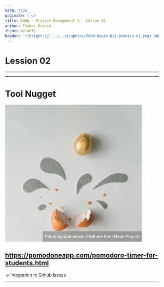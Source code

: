 ```yaml
---
marp: true
paginate: true
title: DHBW - Project Management 1 - Lesson 02
author: Thomas Krause
theme: default
header: '![height:12](../../graphics/DHBW-Raute-Big-BGWeiss-01.png) DHBW - Project Management 1 - Lesson 02'
---
```

<!-- markdownlint-disable MD025 MD045 MD012 MD024 MD026 -->

# Lession 02

---

---
<!-- backgroundColor: default -->
# Tool Nugget

![bg blur:10px](../../graphics/np_Golden%20Easter%20egg%20with%20silver%20and%20golden%20glittering%20splashes%20on%20light%20background_4jGvRb_free.jpg)

## https://pomodoneapp.com/pomodoro-timer-for-students.html
-> Integration to Github Issues


<!--
footer: Golden Easter Egg With Silver And Golden Glittering Splashes On Light Background by Zamurovic Brothers from NounProject.com
-->

---